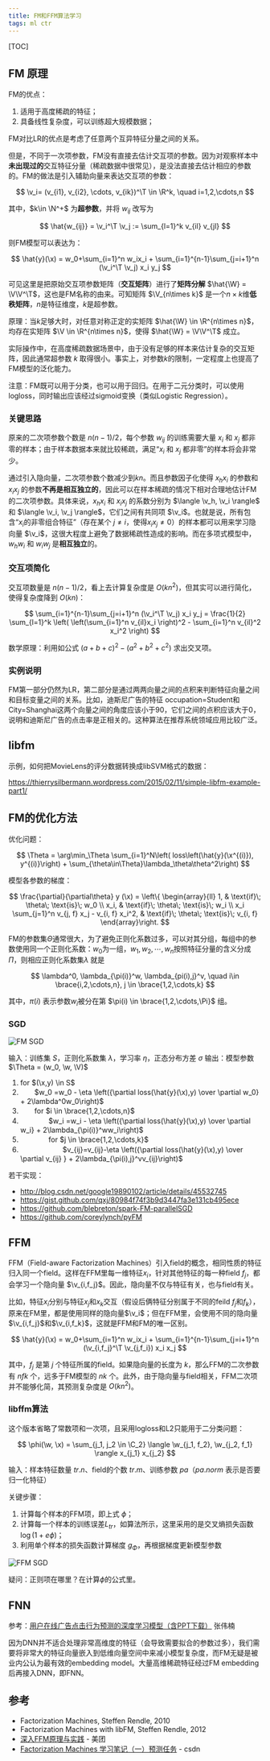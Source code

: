 ```yaml
---
title: FM和FFM算法学习
tags: ml ctr
---
```


[TOC]

$\newcommand{\v}{\mathbf{v}}
\newcommand{\C}{\mathcal{C}}
\newcommand{\x}{\mathbf{x}}
\newcommand{\w}{\mathbf{w}}
\newcommand{\W}{\mathbf{W}}
\newcommand{\V}{\mathbf{V}}
\newcommand{\T}{\mathsf{T}}
\newcommand{\R}{\mathbb{R}}
\newcommand{\N}{\mathbb{N}}$

## FM 原理

FM的优点：

1. 适用于高度稀疏的特征；
2. 具备线性复杂度，可以训练超大规模数据；

FM对比LR的优点是考虑了任意两个互异特征分量之间的关系。

但是，不同于一次项参数，FM没有直接去估计交互项的参数。因为对观察样本中**未出现过的**交互特征分量（稀疏数据中很常见），是没法直接去估计相应的参数的。FM的做法是引入辅助向量来表达交互项的参数：

$$
\v_i= (v_{i1}, v_{i2}, \cdots, v_{ik})^\T \in \R^k, \quad i=1,2,\cdots,n
$$

其中，$k\in \N^+$ 为**超参数**，并将 $w_{ij}$ 改写为

$$
\hat{w_{ij}} = \v_i^\T \v_j := \sum_{l=1}^k v_{il} v_{jl}
$$

则FM模型可以表达为：

$$
\hat{y}(\x) = w_0+\sum_{i=1}^n w_ix_i + \sum_{i=1}^{n-1}\sum_{j=i+1}^n (\v_i^\T \v_j) x_i y_j
$$

可见这里是把原始交互项参数矩阵（**交互矩阵**）进行了**矩阵分解** $\hat{\W} = \V\V^\T$，这也是FM名称的由来。可知矩阵 $\V_{n\times k}$ 是一个$n\times k$维**低秩矩阵**，$n$是特征维度，$k$是超参数。

原理：当$k$足够大时，对任意对称正定的实矩阵 $\hat{\W} \in \R^{n\times n}$，均存在实矩阵 $\V \in \R^{n\times n}$，使得 $\hat{\W} = \V\V^\T$ 成立。

实际操作中，在高度稀疏数据场景中，由于没有足够的样本来估计复杂的交互矩阵，因此通常超参数 $k$ 取得很小。事实上，对参数$k$的限制，一定程度上也提高了FM模型的泛化能力。

注意：FM既可以用于分类，也可以用于回归。在用于二元分类时，可以使用logloss，同时输出应该经过sigmoid变换（类似Logistic Regression）。

### 关键思路

原来的二次项参数个数是 $n(n-1)/2$，每个参数 $w_{ij}$ 的训练需要大量 $x_i$ 和 $x_j$ 都非零的样本；由于样本数据本来就比较稀疏，满足“$x_i$ 和 $x_j$ 都非零”的样本将会非常少。

通过引入隐向量，二次项参数个数减少到$kn$。而且参数因子化使得 $x_hx_i$ 的参数和 $x_ix_j$ 的参数**不再是相互独立的**，因此可以在样本稀疏的情况下相对合理地估计FM的二次项参数。具体来说，$x_hx_i$ 和 $x_ix_j$ 的系数分别为 $\langle \v_h, \v_i \rangle$  和 $\langle \v_i, \v_j \rangle$，它们之间有共同项 $\v_i$。也就是说，所有包含“$x_i$的非零组合特征”（存在某个 $j\neq i$，使得$x_i x_j \neq 0$）的样本都可以用来学习隐向量 $\v_i$，这很大程度上避免了数据稀疏性造成的影响。而在多项式模型中，$w_hw_i$ 和 $w_iw_j$ 是**相互独立**的。

### 交互项简化

交互项数量是 $n(n-1)/2$，看上去计算复杂度是 $O(kn^2)$，但其实可以进行简化，使得复杂度降到 $O(kn)$：

$$
\sum_{i=1}^{n-1}\sum_{j=i+1}^n (\v_i^\T \v_j) x_i y_j = \frac{1}{2} \sum_{l=1}^k
\left( \left(\sum_{i=1}^n v_{il}x_i \right)^2 - \sum_{i=1}^n v_{il}^2 x_i^2 \right)
$$

数学原理：利用如公式 $(a+b+c)^2-(a^2+b^2+c^2)$ 求出交叉项。

### 实例说明

FM第一部分仍然为LR，第二部分是通过两两向量之间的点积来判断特征向量之间和目标变量之间的关系。比如，迪斯尼广告的特征 occupation=Student和City=Shanghai这两个向量之间的角度应该小于90，它们之间的点积应该大于0，说明和迪斯尼广告的点击率是正相关的。这种算法在推荐系统领域应用比较广泛。

## libfm

示例，如何把MovieLens的评分数据转换成libSVM格式的数据：

https://thierrysilbermann.wordpress.com/2015/02/11/simple-libfm-example-part1/

## FM的优化方法

优化问题：

$$
\Theta = \arg\min_\Theta \sum_{i=1}^N\left(
loss\left(\hat{y}(\x^{(i)}), y^{(i)}\right) +
\sum_{\theta\in\Theta}\lambda_\theta\theta^2\right)
$$

模型各参数的梯度：

$$
\frac{\partial}{\partial\theta} y (\x) = \left\{
\begin{array}{ll}
 1,            & \text{if}\; \theta\; \text{is}\; w_0 \\
 x_i,         & \text{if}\; \theta\; \text{is}\; w_i \\
x_i \sum_{j=1}^n v_{j, f} x_j - v_{i, f} x_i^2,  & \text{if}\; \theta\; \text{is}\; v_{i, f}
\end{array}\right.
$$

FM的参数集$\Theta$通常很大，为了避免正则化系数过多，可以对其分组，每组中的参数使用同一个正则化系数：$w_0$为一组，$w_1,w_2,\cdots,w_n$按照特征分量的含义分成$\Pi$，则相应正则化系数集$\lambda$ 就是

$$
\lambda^0, \lambda_{\pi(i)}^w, \lambda_{pi(i),j}^v, \quad i\in \brace{i,2,\cdots,n}, j \in \brace{1,2,\cdots,k}
$$

其中，$\pi(i)$ 表示参数$w_i$被分在第 $\pi(i) \in \brace{1,2,\cdots,\Pi}$ 组。

### SGD

![FM SGD](http://image.jqian.net/ffm_fm_sgd.jpg)

输入：训练集 $S$，正则化系数集 $\lambda$，学习率 $\eta$，正态分布方差 $\sigma$
输出：模型参数 $\Theta = (w_0, \w, \V)$

1. for $(\x,y) \in S$
2. 　　$w_0 =w_0 - \eta \left({\partial loss(\hat{y}(\x),y) \over \partial w_0} + 2\lambda^0w_0\right)$
3. 　　for $i \in \brace{1,2,\cdots,n}$
4. 　　　　$w_i =w_i - \eta \left({\partial loss(\hat{y}(\x),y) \over \partial w_i} + 2\lambda_{\pi(i)}^ww_i\right)$
5. 　　　　for $j \in \brace{1,2,\cdots,k}$
6. 　　　　　　$v_{ij}=v_{ij}-\eta \left({\partial loss(\hat{y}(\x),y) \over \partial v_{ij} } + 2\lambda_{\pi(i),j}^vv_{ij}\right)$

若干实现：

- http://blog.csdn.net/google19890102/article/details/45532745
- https://gist.github.com/qxj/80984f74f3b9d3447fa3e131cb495ece
- https://github.com/blebreton/spark-FM-parallelSGD
- https://github.com/coreylynch/pyFM


##  FFM

FFM（Field-aware Factorization Machines）引入field的概念，相同性质的特征归入同一个field。这样在FFM里每一维特征$x_i$，针对其他特征的每一种field $f_j$，都会学习一个隐向量 $\v_{i,f_j}$。因此，隐向量不仅与特征有关，也与field有关。

比如，特征$x_i$分别与特征$x_j$和$x_k$交互（假设后俩特征分别属于不同的feild $f_j$和$f_k$），原来在FM里，都是使用同样的隐向量$\v_i$；但在FFM里，会使用不同的隐向量$\v_{i,f_j}$和$\v_{i,f_k}$，这就是FFM和FM的唯一区别。

$$
\hat{y}(\x) = w_0+\sum_{i=1}^n w_ix_i + \sum_{i=1}^{n-1}\sum_{j=i+1}^n (\v_{i,f_j}^\T \v_{j,f_i}) x_i x_j
$$

其中，$f_j$ 是第 $j$ 个特征所属的field。如果隐向量的长度为 $k$，那么FFM的二次参数有 $nfk$ 个，远多于FM模型的 $nk$ 个。此外，由于隐向量与field相关，FFM二次项并不能够化简，其预测复杂度是 $O(kn^2)$。

### libffm算法

这个版本省略了常数项和一次项，且采用logloss和L2只能用于二分类问题：

$$
\phi(\w, \x) = \sum_{j_1, j_2 \in \C_2} \langle \w_{j_1, f_2}, \w_{j_2, f_1} \rangle x_{j_1} x_{j_2}
$$

输入：样本特征数量 $tr.n$、field的个数 $tr.m$、训练参数 $pa$（$pa.norm$ 表示是否要归一化特征）

关键步骤：

1. 计算每个样本的FFM项，即上式 $\phi$；
2. 计算每一个样本的训练误差$L_{tr}$，如算法所示，这里采用的是交叉熵损失函数 $\log(1+e\phi)$；
3. 利用单个样本的损失函数计算梯度 $g_\Phi$，再根据梯度更新模型参数

![FFM SGD](http://image.jqian.net/ffm_sgd.jpg)

疑问：正则项在哪里？在计算$\phi$的公式里。

## FNN

参考：[用户在线广告点击行为预测的深度学习模型（含PPT下载）](http://geek.csdn.net/news/detail/91293) 张伟楠

因为DNN并不适合处理非常高维度的特征（会导致需要拟合的参数过多），我们需要将非常大的特征向量嵌入到低维向量空间中来减小模型复杂度，而FM无疑是被业内公认为最有效的embedding model。大量高维稀疏特征经过FM embedding后再接入DNN，即FNN。

## 参考

- Factorization Machines, Steffen Rendle, 2010
- Factorization Machines with libFM, Steffen Rendle, 2012
- [深入FFM原理与实践](http://tech.meituan.com/deep-understanding-of-ffm-principles-and-practices.html) - 美团
- [Factorization Machines 学习笔记（一）预测任务](http://blog.csdn.net/itplus/article/details/40534885) - csdn
